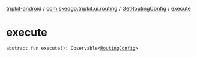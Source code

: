 [tripkit-android](../../index.md) / [com.skedgo.tripkit.ui.routing](../index.md) / [GetRoutingConfig](index.md) / [execute](./execute.md)

# execute

`abstract fun execute(): Observable<`[`RoutingConfig`](../-routing-config/index.md)`>`